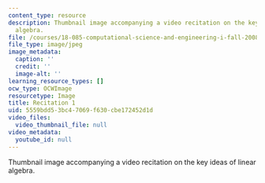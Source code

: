 ```yaml
---
content_type: resource
description: Thumbnail image accompanying a video recitation on the key ideas of linear
  algebra.
file: /courses/18-085-computational-science-and-engineering-i-fall-2008/5559bdd53bc47069f630cbe172452d1d_r1.jpg
file_type: image/jpeg
image_metadata:
  caption: ''
  credit: ''
  image-alt: ''
learning_resource_types: []
ocw_type: OCWImage
resourcetype: Image
title: Recitation 1
uid: 5559bdd5-3bc4-7069-f630-cbe172452d1d
video_files:
  video_thumbnail_file: null
video_metadata:
  youtube_id: null
---
```

Thumbnail image accompanying a video recitation on the key ideas of linear algebra.

